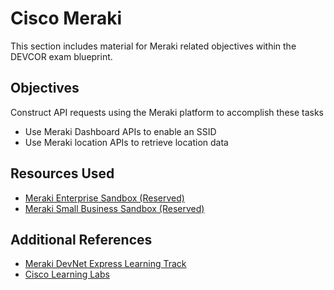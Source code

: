 # Cisco Meraki

This section includes material for Meraki related objectives within the DEVCOR exam blueprint.

## Objectives
Construct API requests using the Meraki platform to accomplish these tasks
- Use Meraki Dashboard APIs to enable an SSID
- Use Meraki location APIs to retrieve location data

## Resources Used
- [Meraki Enterprise Sandbox (Reserved)](https://devnetsandbox.cisco.com/RM/Diagram/Index/e7b3932b-0d47-408e-946e-c23a0c031bda?diagramType=Topology)
- [Meraki Small Business Sandbox (Reserved)](https://devnetsandbox.cisco.com/RM/Diagram/Index/aa48e6e2-3e59-4b87-bfe5-7833c45f8db8?diagramType=Topology)


## Additional References
- [Meraki DevNet Express Learning Track](https://developer.cisco.com/learning/tracks/meraki-devnet-express/)
- [Cisco Learning Labs](https://developer.cisco.com/learning/search/labs/products/Cisco%20Meraki/?page=1_)

